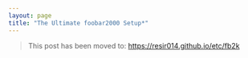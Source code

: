 ```yaml
---
layout: page
title: "The Ultimate foobar2000 Setup*"
---
```


> This post has been moved to: <https://resir014.github.io/etc/fb2k>
